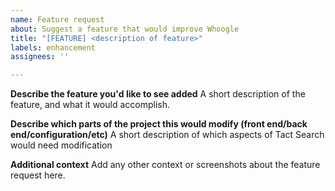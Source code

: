 ```yaml
---
name: Feature request
about: Suggest a feature that would improve Whoogle
title: "[FEATURE] <description of feature>"
labels: enhancement
assignees: ''

---
```


**Describe the feature you'd like to see added**
A short description of the feature, and what it would accomplish.

**Describe which parts of the project this would modify (front end/back end/configuration/etc)**
A short description of which aspects of Tact Search would need modification

**Additional context**
Add any other context or screenshots about the feature request here.
